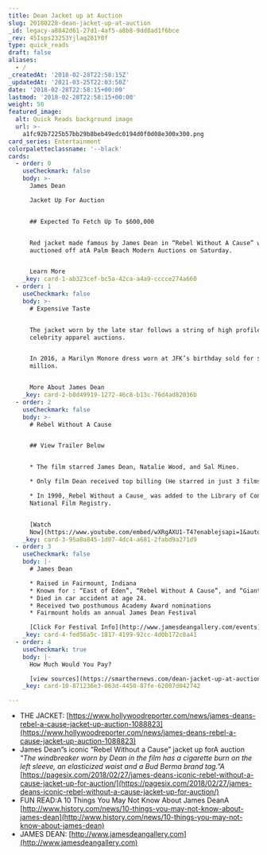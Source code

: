 ```yaml
---
title: Dean Jacket up at Auction
slug: 20180228-dean-jacket-up-at-auction
_id: legacy-a8842d61-27d1-4af5-a8b8-9dd8ad1f6bce
_rev: 45Isps23253Yjlaq281Y0f
type: quick_reads
draft: false
aliases:
  - /
_createdAt: '2018-02-28T22:58:15Z'
_updatedAt: '2021-03-25T22:03:50Z'
date: '2018-02-28T22:58:15+00:00'
lastmod: '2018-02-28T22:58:15+00:00'
weight: 50
featured_image:
  alt: Quick Reads background image
  url: >-
    a1fc92b7225b57bb29b8beb49edc0194d0f0d08e300x300.png
card_series: Entertainment
colorpaletteclassname: '--black'
cards:
  - order: 0
    useCheckmark: false
    body: >-
      James Dean  

      Jacket Up For Auction


      ## Expected To Fetch Up To $600,000


      Red jacket made famous by James Dean in “Rebel Without A Cause” will be
      auctioned off atA Palm Beach Modern Auctions on Saturday.


      Learn More
    _key: card-1-ab323cef-bc5a-42ca-a4a9-cccce274a660
  - order: 1
    useCheckmark: false
    body: >-
      # Expensive Taste


      The jacket worn by the late star follows a string of high profile
      celebrity apparel auctions.


      In 2016, a Marilyn Monore dress worn at JFK’s birthday sold for $4.8
      million.


      More About James Dean
    _key: card-2-b8d49919-1272-46c8-b13c-76d4ad82036b
  - order: 2
    useCheckmark: false
    body: >-
      # Rebel Without A Cause


      ## View Trailer Below


      * The film starred James Dean, Natalie Wood, and Sal Mineo.

      * Only film Dean received top billing (He starred in just 3 films).

      * In 1990,_Rebel Without a Cause_ was added to the Library of Congress’s
      National Film Registry.


      [Watch
      Now](https://www.youtube.com/embed/wXRgAXU1-T4?enablejsapi=1&autoplay=1&rel=0)
    _key: card-3-95a0a845-1d07-4dc4-a681-2fabd9a271d9
  - order: 3
    useCheckmark: false
    body: |-
      # James Dean

      * Raised in Fairmount, Indiana
      * Known for : “East of Eden”, “Rebel Without A Cause”, and “Giant”
      * Died in car accident at age 24.
      * Received two posthumous Academy Award nominations
      * Fairmount holds an annual James Dean Festival

      [Click For Festival Info](http://www.jamesdeangallery.com/events)
    _key: card-4-fed56a5c-1817-4199-92cc-4d0b172c8a41
  - order: 4
    useCheckmark: true
    body: |-
      How Much Would You Pay?

      [view sources](https://smarthernews.com/dean-jacket-up-at-auction/)
    _key: card-10-871236e3-063d-4450-87fe-62007d042742

---
```

* THE JACKET: [https://www.hollywoodreporter.com/news/james-deans-rebel-a-cause-jacket-up-auction-1088823](https://www.hollywoodreporter.com/news/james-deans-rebel-a-cause-jacket-up-auction-1088823)
* James Dean”s iconic “Rebel Without a Cause” jacket up forA auction “_The windbreaker worn by Dean in the film has a cigarette burn on the left sleeve, an elasticized waist and a Bud Berma brand tag.”A_ [https://pagesix.com/2018/02/27/james-deans-iconic-rebel-without-a-cause-jacket-up-for-auction/](https://pagesix.com/2018/02/27/james-deans-iconic-rebel-without-a-cause-jacket-up-for-auction/)
* FUN READ:A 10 Things You May Not Know About James DeanA [http://www.history.com/news/10-things-you-may-not-know-about-james-dean](http://www.history.com/news/10-things-you-may-not-know-about-james-dean)
* JAMES DEAN: [http://www.jamesdeangallery.com](http://www.jamesdeangallery.com)